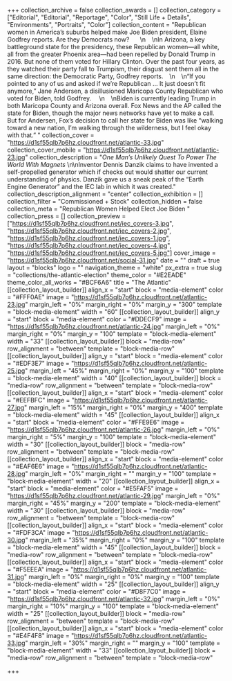+++
collection_archive = false
collection_awards = []
collection_category = ["Editorial", "Editorial", "Reportage", "Color", "Still Life + Details", "Environments", "Portraits", "Color"]
collection_content = "Republican women in America’s suburbs helped make Joe Biden president, Elaine Godfrey reports. Are they Democrats now?⁠⠀⁠⠀  \n⁠⠀  \nIn Arizona, a key battleground state for the presidency, these Republican women—all white, all from the greater Phoenix area—had been repelled by Donald Trump in 2016. But none of them voted for Hillary Clinton. Over the past four years, as they watched their party fall to Trumpism, their disgust sent them all in the same direction: the Democratic Party, Godfrey reports.⁠⠀  \n⁠⠀  \n“If you pointed to any of us and asked if we’re Republican … It just doesn’t fit anymore,” Jane Andersen, a disillusioned Maricopa County Republican who voted for Biden, told Godfrey. ⁠⠀  \n⁠⠀  \nBiden is currently leading Trump in both Maricopa County and Arizona overall. Fox News and the AP called the state for Biden, though the major news networks have yet to make a call. But for Andersen, Fox’s decision to call her state for Biden was like “walking toward a new nation, I’m walking through the wilderness, but I feel okay with that.” ⁠"
collection_cover = "https://d1sf55qlb7p6hz.cloudfront.net/atlantic-33.jpg"
collection_cover_mobile = "https://d1sf55qlb7p6hz.cloudfront.net/atlantic-23.jpg"
collection_description = "*One Man’s Unlikely Quest To Power The World With Magnets*⁠ \n\nInventor Dennis Danzik claims to have invented a self-propelled generator which if checks out would shatter our current understanding of physics. Danzik gave us a sneak peak of the “Earth Engine Generator” and the IEC lab in which it was created."
collection_description_alignment = "center"
collection_exhibition = []
collection_filter = "Commissioned + Stock"
collection_hidden = false
collection_meta = "Republican Women Helped Elect Joe Biden "
collection_press = []
collection_preview = ["https://d1sf55qlb7p6hz.cloudfront.net/iec_covers-3.jpg", "https://d1sf55qlb7p6hz.cloudfront.net/iec_covers-2.jpg", "https://d1sf55qlb7p6hz.cloudfront.net/iec_covers-1.jpg", "https://d1sf55qlb7p6hz.cloudfront.net/iec_covers-4.jpg", "https://d1sf55qlb7p6hz.cloudfront.net/iec_covers-5.jpg"]
cover_image = "https://d1sf55qlb7p6hz.cloudfront.net/social-31.jpg"
date = ""
draft = true
layout = "blocks"
logo = ""
navigation_theme = "white"
px_extra = true
slug = "collections/the-atlantic-election"
theme_color = "#E2EADE"
theme_color_all_works = "#BCF6A6"
title = "The Atlantic"
[[collection_layout_builder]]
align_x = "start"
block = "media-element"
color = "#FFF0AE"
image = "https://d1sf55qlb7p6hz.cloudfront.net/atlantic-23.jpg"
margin_left = "0%"
margin_right = "0%"
margin_y = "300"
template = "block-media-element"
width = "60"
[[collection_layout_builder]]
align_y = "start"
block = "media-element"
color = "#DDECF9"
image = "https://d1sf55qlb7p6hz.cloudfront.net/atlantic-24.jpg"
margin_left = "0%"
margin_right = "0%"
margin_y = "100"
template = "block-media-element"
width = "33"
[[collection_layout_builder]]
block = "media-row"
row_alignment = "between"
template = "block-media-row"
[[collection_layout_builder]]
align_y = "start"
block = "media-element"
color = "#EDF3E7"
image = "https://d1sf55qlb7p6hz.cloudfront.net/atlantic-25.jpg"
margin_left = "45%"
margin_right = "0%"
margin_y = "100"
template = "block-media-element"
width = "40"
[[collection_layout_builder]]
block = "media-row"
row_alignment = "between"
template = "block-media-row"
[[collection_layout_builder]]
align_x = "start"
block = "media-element"
color = "#EEFBFC"
image = "https://d1sf55qlb7p6hz.cloudfront.net/atlantic-27.jpg"
margin_left = "15%"
margin_right = "0%"
margin_y = "400"
template = "block-media-element"
width = "45"
[[collection_layout_builder]]
align_x = "start"
block = "media-element"
color = "#FFE9E6"
image = "https://d1sf55qlb7p6hz.cloudfront.net/atlantic-26.jpg"
margin_left = "0%"
margin_right = "5%"
margin_y = "100"
template = "block-media-element"
width = "30"
[[collection_layout_builder]]
block = "media-row"
row_alignment = "between"
template = "block-media-row"
[[collection_layout_builder]]
align_x = "start"
block = "media-element"
color = "#EAF6E6"
image = "https://d1sf55qlb7p6hz.cloudfront.net/atlantic-28.jpg"
margin_left = "0%"
margin_right = ""
margin_y = "100"
template = "block-media-element"
width = "20"
[[collection_layout_builder]]
align_x = "start"
block = "media-element"
color = "#E5FAF5"
image = "https://d1sf55qlb7p6hz.cloudfront.net/atlantic-29.jpg"
margin_left = "0%"
margin_right = "45%"
margin_y = "200"
template = "block-media-element"
width = "30"
[[collection_layout_builder]]
block = "media-row"
row_alignment = "between"
template = "block-media-row"
[[collection_layout_builder]]
align_x = "start"
block = "media-element"
color = "#FDF3CA"
image = "https://d1sf55qlb7p6hz.cloudfront.net/atlantic-30.jpg"
margin_left = "35%"
margin_right = "0%"
margin_y = "100"
template = "block-media-element"
width = "45"
[[collection_layout_builder]]
block = "media-row"
row_alignment = "between"
template = "block-media-row"
[[collection_layout_builder]]
align_x = "start"
block = "media-element"
color = "#F5EEEA"
image = "https://d1sf55qlb7p6hz.cloudfront.net/atlantic-31.jpg"
margin_left = "0%"
margin_right = "0%"
margin_y = "100"
template = "block-media-element"
width = "25"
[[collection_layout_builder]]
align_y = "start"
block = "media-element"
color = "#D8F7C0"
image = "https://d1sf55qlb7p6hz.cloudfront.net/atlantic-32.jpg"
margin_left = "0%"
margin_right = "10%"
margin_y = "100"
template = "block-media-element"
width = "25"
[[collection_layout_builder]]
block = "media-row"
row_alignment = "between"
template = "block-media-row"
[[collection_layout_builder]]
align_x = "start"
block = "media-element"
color = "#E4F4F8"
image = "https://d1sf55qlb7p6hz.cloudfront.net/atlantic-33.jpg"
margin_left = "30%"
margin_right = ""
margin_y = "100"
template = "block-media-element"
width = "33"
[[collection_layout_builder]]
block = "media-row"
row_alignment = "between"
template = "block-media-row"

+++
